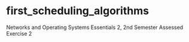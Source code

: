 # first_scheduling_algorithms
Networks and Operating Systems Essentials 2, 2nd Semester Assessed Exercise 2
